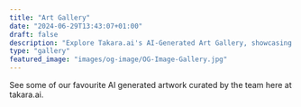 ```yaml
---
title: "Art Gallery"
date: "2024-06-29T13:43:07+01:00"
draft: false
description: "Explore Takara.ai's AI-Generated Art Gallery, showcasing stunning artwork created by advanced neural networks. Experience the intersection of technology and creativity."
type: "gallery"
featured_image: "images/og-image/OG-Image-Gallery.jpg"
---
```


See some of our favourite AI generated artwork curated by the team here at takara.ai.
